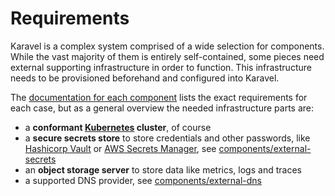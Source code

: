 # Requirements

Karavel is a complex system comprised of a wide selection for components. While the vast majority of them
is entirely self-contained, some pieces need external supporting infrastructure in order to function. This infrastructure
needs to be provisioned beforehand and configured into Karavel.

The [documentation for each component](./components/index.md) lists the exact requirements for each case, but as a general
overview the needed infrastructure parts are:

- a **conformant [Kubernetes] cluster**, of course
- a **secure secrets store** to store credentials and other passwords, like [Hashicorp Vault] or [AWS Secrets Manager],
see [components/external-secrets]
- an **object storage server** to store data like metrics, logs and traces
- a supported DNS provider, see [components/external-dns]

[Kubernetes]: https://kubernetes.io
[Hashicorp Vault]: https://vaultproject.io/]
[AWS Secrets Manager]: https://aws.amazon.com/secrets-manager/
[components/external-secrets]: /components/external-secrets
[components/external-dns]: /components/external-dns

